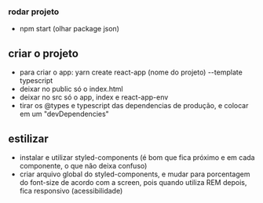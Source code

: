 ### rodar projeto 
- npm start (olhar package json)

## criar o projeto

- para criar o app: yarn create react-app (nome do projeto) --template typescript
- deixar no public só o index.html
- deixar no src só o app, index e react-app-env
- tirar os @types e typescript das dependencias de produção, e colocar em um "devDependencies"

## estilizar

- instalar e utilizar styled-components (é bom que fica próximo e em cada componente, o que não deixa confuso)
- criar arquivo global do styled-components, e mudar para porcentagem do font-size de acordo com a screen, pois quando utiliza REM depois, fica responsivo (acessibilidade)